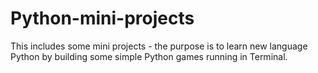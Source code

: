 # Python-mini-projects
This includes some mini projects - the purpose is to learn new language Python by building some simple Python games running in Terminal.
